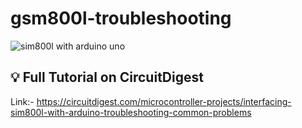 # gsm800l-troubleshooting

![sim800l with arduino uno](https://github.com/Circuit-Digest/gsm800l-arduino-interfacing/assets/65025308/bae48a7e-900d-4e46-97ca-01a36b69838e)

## 💡 Full Tutorial on CircuitDigest

Link:- https://circuitdigest.com/microcontroller-projects/interfacing-sim800l-with-arduino-troubleshooting-common-problems
